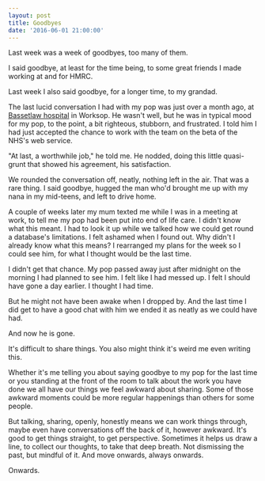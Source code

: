 ```yaml
---
layout: post
title: Goodbyes
date: '2016-06-01 21:00:00'
---
```

Last week was a week of goodbyes, too many of them.

I said goodbye, at least for the time being, to some great friends I made working at and for HMRC.

Last week I also said goodbye, for a longer time, to my grandad.

The last lucid conversation I had with my pop was just over a month ago, at [Bassetlaw hospital](http://www.nhs.uk/Services/hospitals/Overview/DefaultView.aspx?id=1089) in Worksop. He wasn't well, but he was in typical mood for my pop, to the point, a bit righteous, stubborn, and frustrated. I told him I had just accepted the chance to work with the team on the beta of the NHS's web service.

"At last, a worthwhile job," he told me. He nodded, doing this little quasi-grunt that showed his agreement, his satisfaction.

We rounded the conversation off, neatly, nothing left in the air. That was a rare thing. I said goodbye, hugged the man who'd brought me up with my nana in my mid-teens, and left to drive home.

A couple of weeks later my mum texted me while I was in a meeting at work, to tell me my pop had been put into end of life care. I didn't know what this meant. I had to look it up while we talked how we could get round a database's limitations. I felt ashamed when I found out. Why didn't I already know what this means? I rearranged my plans for the week so I could see him, for what I thought would be the last time.

I didn't get that chance. My pop passed away just after midnight on the morning I had planned to see him. I felt like I had messed up. I felt I should have gone a day earlier. I thought I had time.

But he might not have been awake when I dropped by. And the last time I did get to have a good chat with him we ended it as neatly as we could have had.

And now he is gone.

It's difficult to share things. You also might think it's weird me even writing this.

Whether it's me telling you about saying goodbye to my pop for the last time or you standing at the front of the room to talk about the work you have done we all have our things we feel awkward about sharing. Some of those awkward moments could be more regular happenings than others for some people.

But talking, sharing, openly, honestly means we can work things through, maybe even have conversations off the back of it, however awkward. It's good to get things straight, to get perspective. Sometimes it helps us draw a line, to collect our thoughts, to take that deep breath. Not dismissing the past, but mindful of it. And move onwards, always onwards.

Onwards.
